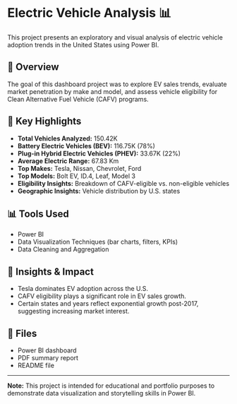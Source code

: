 # Electric Vehicle Analysis 📊

This project presents an exploratory and visual analysis of electric vehicle adoption trends in the United States using Power BI.

## 🚀 Overview

The goal of this dashboard project was to explore EV sales trends, evaluate market penetration by make and model, and assess vehicle eligibility for Clean Alternative Fuel Vehicle (CAFV) programs. 

## 📌 Key Highlights

- **Total Vehicles Analyzed:** 150.42K  
- **Battery Electric Vehicles (BEV):** 116.75K (78%)  
- **Plug-in Hybrid Electric Vehicles (PHEV):** 33.67K (22%)  
- **Average Electric Range:** 67.83 Km  
- **Top Makes:** Tesla, Nissan, Chevrolet, Ford  
- **Top Models:** Bolt EV, ID.4, Leaf, Model 3  
- **Eligibility Insights:** Breakdown of CAFV-eligible vs. non-eligible vehicles  
- **Geographic Insights:** Vehicle distribution by U.S. states  

## 📊 Tools Used

- Power BI  
- Data Visualization Techniques (bar charts, filters, KPIs)  
- Data Cleaning and Aggregation  

## 🎯 Insights & Impact

- Tesla dominates EV adoption across the U.S.  
- CAFV eligibility plays a significant role in EV sales growth.  
- Certain states and years reflect exponential growth post-2017, suggesting increasing market interest.

## 📁 Files

- Power BI dashboard  
- PDF summary report  
- README file  

---

**Note:** This project is intended for educational and portfolio purposes to demonstrate data visualization and storytelling skills in Power BI.


